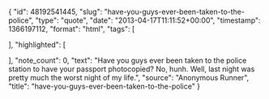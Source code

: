 {
  "id": 48192541445,
  "slug": "have-you-guys-ever-been-taken-to-the-police",
  "type": "quote",
  "date": "2013-04-17T11:11:52+00:00",
  "timestamp": 1366197112,
  "format": "html",
  "tags": [

  ],
  "highlighted": [

  ],
  "note_count": 0,
  "text": "Have you guys ever been taken to the police station to have your passport photocopied? No, hunh. Well, last night was pretty much the worst night of my life.",
  "source": "Anonymous Runner",
  "title": "have-you-guys-ever-been-taken-to-the-police"
}

